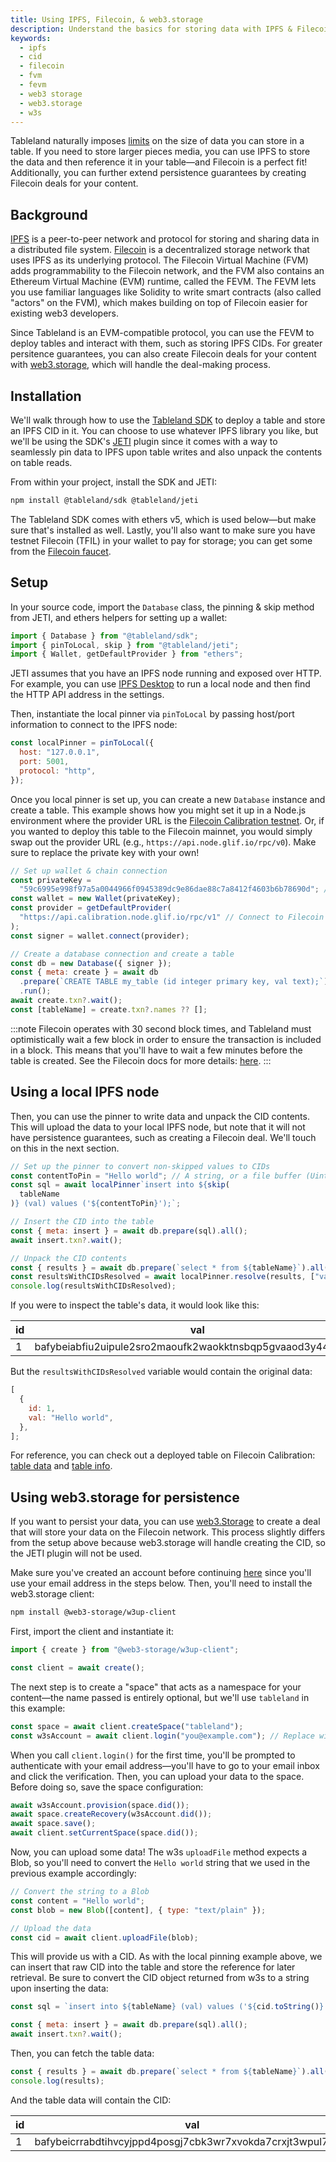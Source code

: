 ```yaml
---
title: Using IPFS, Filecoin, & web3.storage
description: Understand the basics for storing data with IPFS & Filecoin in tables.
keywords:
  - ipfs
  - cid
  - filecoin
  - fvm
  - fevm
  - web3 storage
  - web3.storage
  - w3s
---
```


Tableland naturally imposes [limits](/fundamentals/limits) on the size of data you can store in a table. If you need to store larger pieces media, you can use IPFS to store the data and then reference it in your table—and Filecoin is a perfect fit! Additionally, you can further extend persistence guarantees by creating Filecoin deals for your content.

## Background

[IPFS](https://ipfs.tech/) is a peer-to-peer network and protocol for storing and sharing data in a distributed file system. [Filecoin](https://filecoin.io/) is a decentralized storage network that uses IPFS as its underlying protocol. The Filecoin Virtual Machine (FVM) adds programmability to the Filecoin network, and the FVM also contains an Ethereum Virtual Machine (EVM) runtime, called the FEVM. The FEVM lets you use familiar languages like Solidity to write smart contracts (also called "actors" on the FVM), which makes building on top of Filecoin easier for existing web3 developers.

Since Tableland is an EVM-compatible protocol, you can use the FEVM to deploy tables and interact with them, such as storing IPFS CIDs. For greater persitence guarantees, you can also create Filecoin deals for your content with [web3.storage](https://web3.storage), which will handle the deal-making process.

## Installation

We'll walk through how to use the [Tableland SDK](/sdk) to deploy a table and store an IPFS CID in it. You can choose to use whatever IPFS library you like, but we'll be using the SDK's [JETI](/sdk/plugins/) plugin since it comes with a way to seamlessly pin data to IPFS upon table writes and also unpack the contents on table reads.

From within your project, install the SDK and JETI:

```bash npm2yarn
npm install @tableland/sdk @tableland/jeti
```

The Tableland SDK comes with ethers v5, which is used below—but make sure that's installed as well. Lastly, you'll also want to make sure you have testnet Filecoin (TFIL) in your wallet to pay for storage; you can get some from the [Filecoin faucet](https://faucet.calibration.fildev.network/).

## Setup

In your source code, import the `Database` class, the pinning & skip method from JETI, and ethers helpers for setting up a wallet:

```js
import { Database } from "@tableland/sdk";
import { pinToLocal, skip } from "@tableland/jeti";
import { Wallet, getDefaultProvider } from "ethers";
```

JETI assumes that you have an IPFS node running and exposed over HTTP. For example, you can use [IPFS Desktop](https://docs.ipfs.io/install/ipfs-desktop/) to run a local node and then find the HTTP API address in the settings.

Then, instantiate the local pinner via `pinToLocal` by passing host/port information to connect to the IPFS node:

```js
const localPinner = pinToLocal({
  host: "127.0.0.1",
  port: 5001,
  protocol: "http",
});
```

Once you local pinner is set up, you can create a new `Database` instance and create a table. This example shows how you might set it up in a Node.js environment where the provider URL is the [Filecoin Calibration testnet](/quickstarts/chains/filecoin#filecoin-calibration-testnet). Or, if you wanted to deploy this table to the Filecoin mainnet, you would simply swap out the provider URL (e.g., `https://api.node.glif.io/rpc/v0`). Make sure to replace the private key with your own!

```js
// Set up wallet & chain connection
const privateKey =
  "59c6995e998f97a5a0044966f0945389dc9e86dae88c7a8412f4603b6b78690d"; // Replace with your private key
const wallet = new Wallet(privateKey);
const provider = getDefaultProvider(
  "https://api.calibration.node.glif.io/rpc/v1" // Connect to Filecoin Calibration
);
const signer = wallet.connect(provider);

// Create a database connection and create a table
const db = new Database({ signer });
const { meta: create } = await db
  .prepare(`CREATE TABLE my_table (id integer primary key, val text);`)
  .run();
await create.txn?.wait();
const [tableName] = create.txn?.names ?? [];
```

:::note
Filecoin operates with 30 second block times, and Tableland must optimistically wait a few block in order to ensure the transaction is included in a block. This means that you'll have to wait a few minutes before the table is created. See the Filecoin docs for more details: [here](/docs/quickstarts/chains/filecoin).
:::

## Using a local IPFS node

Then, you can use the pinner to write data and unpack the CID contents. This will upload the data to your local IPFS node, but note that it will not have persistence guarantees, such as creating a Filecoin deal. We'll touch on this in the next section.

```js
// Set up the pinner to convert non-skipped values to CIDs
const contentToPin = "Hello world"; // A string, or a file buffer (Uint8Array)
const sql = await localPinner`insert into ${skip(
  tableName
)} (val) values ('${contentToPin}');`;

// Insert the CID into the table
const { meta: insert } = await db.prepare(sql).all();
await insert.txn?.wait();

// Unpack the CID contents
const { results } = await db.prepare(`select * from ${tableName}`).all();
const resultsWithCIDsResolved = await localPinner.resolve(results, ["val"]);
console.log(resultsWithCIDsResolved);
```

If you were to inspect the table's data, it would look like this:

| id  | val                                                         |
| --- | ----------------------------------------------------------- |
| 1   | bafybeiabfiu2uipule2sro2maoufk2waokktnsbqp5gvaaod3y44ouft54 |

But the `resultsWithCIDsResolved` variable would contain the original data:

```js
[
  {
    id: 1,
    val: "Hello world",
  },
];
```

For reference, you can check out a deployed table on Filecoin Calibration: [table data](https://testnets.tableland.network/api/v1/query?statement=select%20*%20from%20my_table_314159_684) and [table info](https://testnets.tableland.network/api/v1/tables/314159/684).

## Using web3.storage for persistence

If you want to persist your data, you can use [web3.Storage](https://web3.storage/) to create a deal that will store your data on the Filecoin network. This process slightly differs from the setup above because web3.storage will handle creating the CID, so the JETI plugin will not be used.

Make sure you've created an account before continuing [here](https://console.web3.storage/) since you'll use your email address in the steps below. Then, you'll need to install the web3.storage client:

```bash npm2yarn
npm install @web3-storage/w3up-client
```

First, import the client and instantiate it:

```js
import { create } from "@web3-storage/w3up-client";

const client = await create();
```

The next step is to create a "space" that acts as a namespace for your content—the name passed is entirely optional, but we'll use `tableland` in this example:

```js
const space = await client.createSpace("tableland");
const w3sAccount = await client.login("you@example.com"); // Replace with your w3s account's email address
```

When you call `client.login()` for the first time, you'll be prompted to authenticate with your email address—you'll have to go to your email inbox and click the verification. Then, you can upload your data to the space. Before doing so, save the space configuration:

```js
await w3sAccount.provision(space.did());
await space.createRecovery(w3sAccount.did());
await space.save();
await client.setCurrentSpace(space.did());
```

Now, you can upload some data! The w3s `uploadFile` method expects a Blob, so you'll need to convert the `Hello world` string that we used in the previous example accordingly:

```js
// Convert the string to a Blob
const content = "Hello world";
const blob = new Blob([content], { type: "text/plain" });

// Upload the data
const cid = await client.uploadFile(blob);
```

This will provide us with a CID. As with the local pinning example above, we can insert that raw CID into the table and store the reference for later retrieval. Be sure to convert the CID object returned from w3s to a string upon inserting the data:

```js
const sql = `insert into ${tableName} (val) values ('${cid.toString()}');`;

const { meta: insert } = await db.prepare(sql).all();
await insert.txn?.wait();
```

Then, you can fetch the table data:

```js
const { results } = await db.prepare(`select * from ${tableName}`).all();
console.log(results);
```

And the table data will contain the CID:

| id  | val                                                         |
| --- | ----------------------------------------------------------- |
| 1   | bafybeicrrabdtihvcyjppd4posgj7cbk3wr7xvokda7crxjt3wpul75ary |
